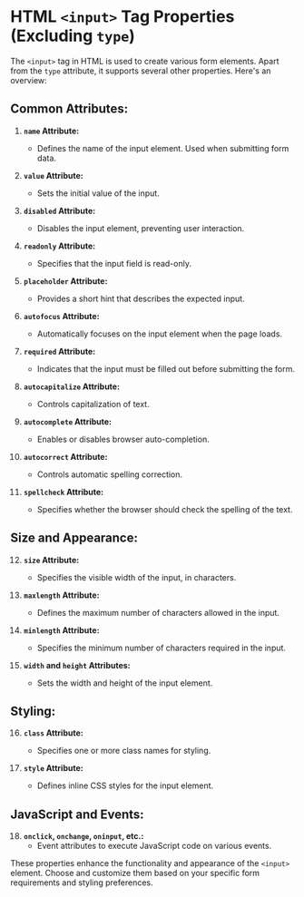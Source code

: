 # HTML `<input>` Tag Properties (Excluding `type`)

The `<input>` tag in HTML is used to create various form elements. Apart from the `type` attribute, it supports several other properties. Here's an overview:

## Common Attributes:

1. **`name` Attribute:**
   - Defines the name of the input element. Used when submitting form data.

2. **`value` Attribute:**
   - Sets the initial value of the input.

3. **`disabled` Attribute:**
   - Disables the input element, preventing user interaction.

4. **`readonly` Attribute:**
   - Specifies that the input field is read-only.

5. **`placeholder` Attribute:**
   - Provides a short hint that describes the expected input.

6. **`autofocus` Attribute:**
   - Automatically focuses on the input element when the page loads.

7. **`required` Attribute:**
   - Indicates that the input must be filled out before submitting the form.

8. **`autocapitalize` Attribute:**
   - Controls capitalization of text.

9. **`autocomplete` Attribute:**
   - Enables or disables browser auto-completion.

10. **`autocorrect` Attribute:**
    - Controls automatic spelling correction.

11. **`spellcheck` Attribute:**
    - Specifies whether the browser should check the spelling of the text.

## Size and Appearance:

12. **`size` Attribute:**
    - Specifies the visible width of the input, in characters.

13. **`maxlength` Attribute:**
    - Defines the maximum number of characters allowed in the input.

14. **`minlength` Attribute:**
    - Specifies the minimum number of characters required in the input.

15. **`width` and `height` Attributes:**
    - Sets the width and height of the input element.

## Styling:

16. **`class` Attribute:**
    - Specifies one or more class names for styling.

17. **`style` Attribute:**
    - Defines inline CSS styles for the input element.

## JavaScript and Events:

18. **`onclick`, `onchange`, `oninput`, etc.:**
    - Event attributes to execute JavaScript code on various events.

These properties enhance the functionality and appearance of the `<input>` element. Choose and customize them based on your specific form requirements and styling preferences.